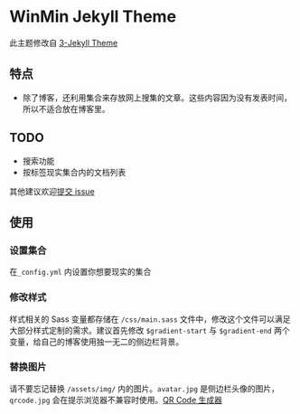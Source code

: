 # WinMin Jekyll Theme
此主题修改自 [3-Jekyll Theme](https://github.com/P233/3-Jekyll/)

## 特点

* 除了博客，还利用集合来存放网上搜集的文章。这些内容因为没有发表时间，所以不适合放在博客里。


## TODO

* 搜索功能
* 按标签现实集合内的文档列表


其他建议欢迎[提交 issue](https://github.com/fshuizhe/weimin/issues)


## 使用

### 设置集合

在`_config.yml` 内设置你想要现实的集合

### 修改样式

样式相关的 Sass 变量都存储在 `/css/main.sass` 文件中，修改这个文件可以满足大部分样式定制的需求。建议首先修改 `$gradient-start` 与 `$gradient-end` 两个变量，给自己的博客使用独一无二的侧边栏背景。

### 替换图片

请不要忘记替换 `/assets/img/` 内的图片。`avatar.jpg` 是侧边栏头像的图片，`qrcode.jpg` 会在提示浏览器不兼容时使用。[QR Code 生成器](https://www.unitag.io/qrcode)
